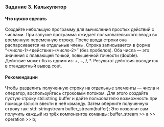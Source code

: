 ### Задание 3. Калькулятор ###
#### Что нужно сделать ####
Создайте небольшую программу для вычисления простых действий с числами. При запуске программа ожидает пользовательского ввода во временную переменную строку. После ввода строки она распарсивается на отдельные члены. Строка записывается в форме “<число-1><действие><число-2>” (без пробелов). Оба числа — это значения с плавающей точкой, повышенной точности (double). Действие может быть одним из: +, −, /, *. Результат действия выводится в стандартный вывод cout.

#### Рекомендации ####
Чтобы разделить полученную строку на отдельные элементы — числа и оператор, воспользуйтесь строковым потоком. Для этого создайте пустую строку std::string buffer и дайте пользователю возможность при помощи std::cin ввести в неё команду. Затем оберните полученную строку так: std::stringstream buffer_stream(buffer); Это позволит вам  получить каждый из трёх компонентов команды: buffer_stream >> a >> operation >> b;

